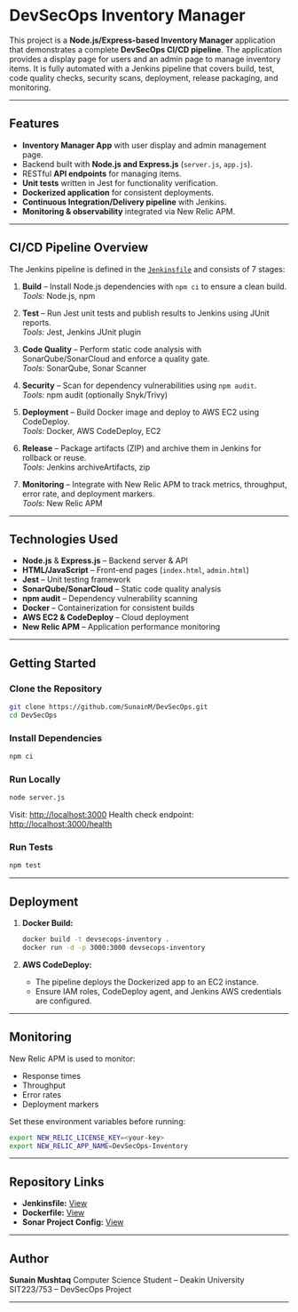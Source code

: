 # DevSecOps Inventory Manager

This project is a **Node.js/Express-based Inventory Manager** application that demonstrates a complete **DevSecOps CI/CD pipeline**. The application provides a display page for users and an admin page to manage inventory items. It is fully automated with a Jenkins pipeline that covers build, test, code quality checks, security scans, deployment, release packaging, and monitoring.

---

## Features

- **Inventory Manager App** with user display and admin management page.
- Backend built with **Node.js and Express.js** (`server.js`, `app.js`).
- RESTful **API endpoints** for managing items.
- **Unit tests** written in Jest for functionality verification.
- **Dockerized application** for consistent deployments.
- **Continuous Integration/Delivery pipeline** with Jenkins.
- **Monitoring & observability** integrated via New Relic APM.

---

## CI/CD Pipeline Overview

The Jenkins pipeline is defined in the [`Jenkinsfile`](./Jenkinsfile) and consists of 7 stages:

1. **Build** – Install Node.js dependencies with `npm ci` to ensure a clean build.  
   _Tools:_ Node.js, npm

2. **Test** – Run Jest unit tests and publish results to Jenkins using JUnit reports.  
   _Tools:_ Jest, Jenkins JUnit plugin

3. **Code Quality** – Perform static code analysis with SonarQube/SonarCloud and enforce a quality gate.  
   _Tools:_ SonarQube, Sonar Scanner

4. **Security** – Scan for dependency vulnerabilities using `npm audit`.  
   _Tools:_ npm audit (optionally Snyk/Trivy)

5. **Deployment** – Build Docker image and deploy to AWS EC2 using CodeDeploy.  
   _Tools:_ Docker, AWS CodeDeploy, EC2

6. **Release** – Package artifacts (ZIP) and archive them in Jenkins for rollback or reuse.  
   _Tools:_ Jenkins archiveArtifacts, zip

7. **Monitoring** – Integrate with New Relic APM to track metrics, throughput, error rate, and deployment markers.  
   _Tools:_ New Relic APM

---

## Technologies Used

- **Node.js** & **Express.js** – Backend server & API
- **HTML/JavaScript** – Front-end pages (`index.html`, `admin.html`)
- **Jest** – Unit testing framework
- **SonarQube/SonarCloud** – Static code quality analysis
- **npm audit** – Dependency vulnerability scanning
- **Docker** – Containerization for consistent builds
- **AWS EC2 & CodeDeploy** – Cloud deployment
- **New Relic APM** – Application performance monitoring

---

## Getting Started

### Clone the Repository

```bash
git clone https://github.com/SunainM/DevSecOps.git
cd DevSecOps

```

### Install Dependencies

```bash
npm ci
```

### Run Locally

```bash
node server.js
```

Visit: [http://localhost:3000](http://localhost:3000)
Health check endpoint: [http://localhost:3000/health](http://localhost:3000/health)

### Run Tests

```bash
npm test
```

---

## Deployment

1. **Docker Build:**

   ```bash
   docker build -t devsecops-inventory .
   docker run -d -p 3000:3000 devsecops-inventory
   ```

2. **AWS CodeDeploy:**

   - The pipeline deploys the Dockerized app to an EC2 instance.
   - Ensure IAM roles, CodeDeploy agent, and Jenkins AWS credentials are configured.

---

## Monitoring

New Relic APM is used to monitor:

- Response times
- Throughput
- Error rates
- Deployment markers

Set these environment variables before running:

```bash
export NEW_RELIC_LICENSE_KEY=<your-key>
export NEW_RELIC_APP_NAME=DevSecOps-Inventory
```

---

## Repository Links

- **Jenkinsfile:** [View](./Jenkinsfile)
- **Dockerfile:** [View](./Dockerfile)
- **Sonar Project Config:** [View](./sonar-project.properties)

---

## Author

**Sunain Mushtaq**
Computer Science Student – Deakin University
SIT223/753 – DevSecOps Project

---
